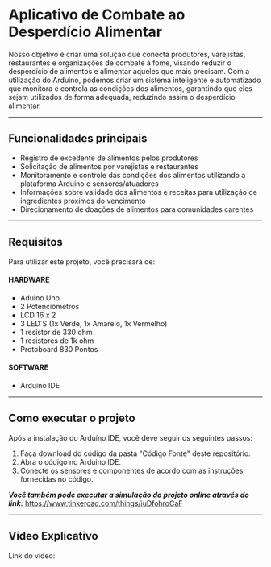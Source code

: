 # Aplicativo de Combate ao Desperdício Alimentar

Nosso objetivo é criar uma solução que conecta produtores, varejistas, restaurantes e organizações de combate à fome, visando reduzir o desperdício de alimentos e alimentar aqueles que mais precisam. Com a utilização do Arduino, podemos criar um sistema inteligente e automatizado que monitora e controla as condições dos alimentos, garantindo que eles sejam utilizados de forma adequada, reduzindo assim o desperdício alimentar.
___

## Funcionalidades principais

- Registro de excedente de alimentos pelos produtores
- Solicitação de alimentos por varejistas e restaurantes
- Monitoramento e controle das condições dos alimentos utilizando a plataforma Arduino e sensores/atuadores
- Informações sobre validade dos alimentos e receitas para utilização de ingredientes próximos do vencimento
- Direcionamento de doações de alimentos para comunidades carentes

___
   
## Requisitos

Para utilizar este projeto, você precisará de:

   #### HARDWARE  

   - Aduino Uno 
   - 2 Potenciômetros
   - LCD 16 x 2
   - 3 LED´S (1x Verde, 1x Amarelo, 1x Vermelho)
   - 1 resistor de 330 ohm
   - 1 resistores de 1k ohm
   - Protoboard 830 Pontos

   #### SOFTWARE 

   - Arduino IDE
   
___
## Como executar o projeto

Após a instalação do Arduíno IDE, você deve seguir os seguintes passos:

1. Faça download do código da pasta "Código Fonte" deste repositório.
2. Abra o código no Arduino IDE.
3. Conecte os sensores e componentes de acordo com as instruções fornecidas no código.

***Você também pode executar a simulação do projeto online através do link:*** https://www.tinkercad.com/things/iuDfohroCaF
___

## Video Explicativo
Link do vídeo: 